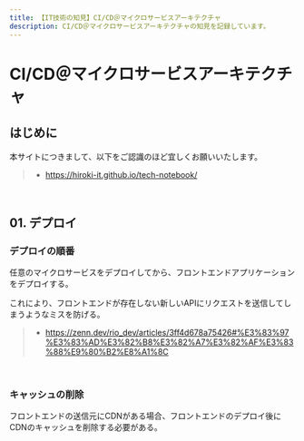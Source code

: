 ```yaml
---
title: 【IT技術の知見】CI/CD＠マイクロサービスアーキテクチャ
description: CI/CD＠マイクロサービスアーキテクチャの知見を記録しています。
---
```


# CI/CD＠マイクロサービスアーキテクチャ

## はじめに

本サイトにつきまして、以下をご認識のほど宜しくお願いいたします。

> - https://hiroki-it.github.io/tech-notebook/

<br>

## 01. デプロイ

### デプロイの順番

任意のマイクロサービスをデプロイしてから、フロントエンドアプリケーションをデプロイする。

これにより、フロントエンドが存在しない新しいAPIにリクエストを送信してしまうようなミスを防げる。

> - https://zenn.dev/rio_dev/articles/3ff4d678a75426#%E3%83%97%E3%83%AD%E3%82%B8%E3%82%A7%E3%82%AF%E3%83%88%E9%80%B2%E8%A1%8C

<br>

### キャッシュの削除

フロントエンドの送信元にCDNがある場合、フロントエンドのデプロイ後にCDNのキャッシュを削除する必要がある。

<br>
